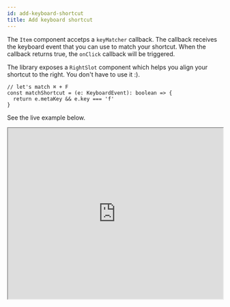```yaml
---
id: add-keyboard-shortcut
title: Add keyboard shortcut
---
```


The `Item` component accetps a `keyMatcher` callback. The callback receives the keyboard event that you can use to match your shortcut.
When the callback returns true, the `onClick` callback will be triggered.

The library exposes a `RightSlot` component which helps you align your shortcut to the right. You don't have to use it :).

```tsx
// let's match ⌘ + F
const matchShortcut = (e: KeyboardEvent): boolean => {
  return e.metaKey && e.key === 'f'
}
```

See the live example below.

<iframe src="https://stackblitz.com/edit/react-contexify-kbd-shortcut?embed=1&file=App.tsx&theme=dark" width="100%" height="400px"/>